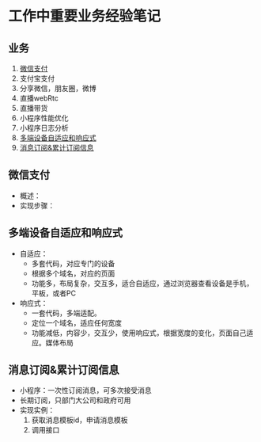 # 工作中重要业务经验笔记


## 业务
1. [微信支付](#微信支付)
1. 支付宝支付
1. 分享微信，朋友圈，微博
1. 直播webRtc
1. 直播带货
1. 小程序性能优化
1. 小程序日志分析
1. [多端设备自适应和响应式](多端设备自适应和响应式)
1. [消息订阅&累计订阅信息](消息订阅&累计订阅信息)


## 微信支付
* 概述：
* 实现步骤：

## 多端设备自适应和响应式
* 自适应：
    * 多套代码，对应专门的设备
    * 根据多个域名，对应的页面
    * 功能多，布局复杂，交互多，适合自适应，通过浏览器查看设备是手机，平板，或者PC
* 响应式：
    * 一套代码，多端适配。
    * 定位一个域名，适应任何宽度
    * 功能减低，内容少，交互少，使用响应式，根据宽度的变化，页面自己适应。媒体布局
    
    
  
## 消息订阅&累计订阅信息
* 小程序：一次性订阅消息，可多次接受消息
* 长期订阅，只部门大公司和政府可用
* 实现实例：
   1. 获取消息模板id，申请消息模板
   2. 调用接口
